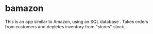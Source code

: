 # bamazon
This is an app similar to Amazon, using an SQL database . Takes orders from customers and depletes inventory from "stores" stock.
